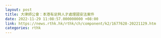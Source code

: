 ```yaml
---
layout: post
title: 大律師公會：本港有足夠人才處理國安法案件
date: 2022-11-29 11:08:57.000000000 +08:00
link: https://news.rthk.hk/rthk/ch/component/k2/1677628-20221129.htm
categories: rthk
---
```



